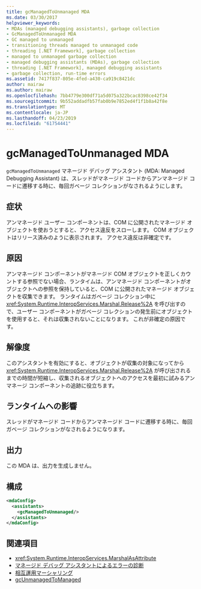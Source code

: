 ```yaml
---
title: gcManagedToUnmanaged MDA
ms.date: 03/30/2017
helpviewer_keywords:
- MDAs (managed debugging assistants), garbage collection
- GcManagedToUnmanaged MDA
- GC managed to unmanaged
- transitioning threads managed to unmanaged code
- threading [.NET Framework], garbage collection
- managed to unmanaged garbage collection
- managed debugging assistants (MDAs), garbage collection
- threading [.NET Framework], managed debugging assistants
- garbage collection, run-time errors
ms.assetid: 7417f837-805e-4fed-a430-ca919c8421dc
author: mairaw
ms.author: mairaw
ms.openlocfilehash: 7bb4779e300df71a5d075a322bcac8398ce42f34
ms.sourcegitcommit: 9b552addadfb57fab0b9e7852ed4f1f1b8a42f8e
ms.translationtype: MT
ms.contentlocale: ja-JP
ms.lasthandoff: 04/23/2019
ms.locfileid: "61754441"
---
```

# <a name="gcmanagedtounmanaged-mda"></a>gcManagedToUnmanaged MDA
`gcManagedToUnmanaged` マネージド デバッグ アシスタント (MDA: Managed Debugging Assistant) は、スレッドがマネージド コードからアンマネージド コードに遷移する時に、毎回ガベージ コレクションがなされるようにします。  
  
## <a name="symptoms"></a>症状  
 アンマネージド ユーザー コンポーネントは、COM に公開されたマネージド オブジェクトを使おうとすると、アクセス違反をスローします。 COM オブジェクトはリリース済みのように表示されます。 アクセス違反は非確定です。  
  
## <a name="cause"></a>原因  
 アンマネージド コンポーネントがマネージド COM オブジェクトを正しくカウントする参照でない場合、ランタイムは、アンマネージド コンポーネントがオブジェクトへの参照を保持していると、COM に公開されたマネージド オブジェクトを収集できます。 ランタイムはガベージ コレクション中に <xref:System.Runtime.InteropServices.Marshal.Release%2A> を呼び出すので、ユーザー コンポーネントがガベージ コレクションの発生前にオブジェクトを使用すると、それは収集されないことになります。 これが非確定の原因です。  
  
## <a name="resolution"></a>解像度  
 このアシスタントを有効にすると、オブジェクトが収集の対象になってから <xref:System.Runtime.InteropServices.Marshal.Release%2A> が呼び出されるまでの時間が短縮し、収集されるオブジェクトへのアクセスを最初に試みるアンマネージ コンポーネントの追跡に役立ちます。  
  
## <a name="effect-on-the-runtime"></a>ランタイムへの影響  
 スレッドがマネージド コードからアンマネージド コードに遷移する時に、毎回ガベージ コレクションがなされるようになります。  
  
## <a name="output"></a>出力  
 この MDA は、出力を生成しません。  
  
## <a name="configuration"></a>構成  
  
```xml  
<mdaConfig>  
  <assistants>  
    <gcManagedToUnmanaged/>  
  </assistants>  
</mdaConfig>  
```  
  
## <a name="see-also"></a>関連項目

- <xref:System.Runtime.InteropServices.MarshalAsAttribute>
- [マネージド デバッグ アシスタントによるエラーの診断](../../../docs/framework/debug-trace-profile/diagnosing-errors-with-managed-debugging-assistants.md)
- [相互運用マーシャリング](../../../docs/framework/interop/interop-marshaling.md)
- [gcUnmanagedToManaged](../../../docs/framework/debug-trace-profile/gcunmanagedtomanaged-mda.md)
